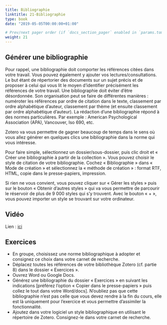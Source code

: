```yaml
---
title: Bibliographie
linktitle: 21-Bibliographie
type: book
date: "2019-05-05T00:00:00+01:00"

# Prev/next pager order (if `docs_section_pager` enabled in `params.toml`)
weight: 21
---
```


## Générer une bibliographie

Pour rappel, une bibliographie doit comporter les références citées dans votre travail. Vous pouvez également y ajouter vos lectures/consultations. Le but étant de répertorier des documents sur un sujet précis et de proposer à celui qui vous lit le moyen d’identifier précisément les références de votre travail. Une bibliographie doit éviter d’être désordonnée. Son organisation peut se faire de différentes manières : numéroter les références par ordre de citation dans le texte, classement par ordre alphabétique d’auteur, classement par thème (et ensuite classement par ordre alphabétique d’auteur). La rédaction d’une bibliographie répond à des normes particulières. Par exemple : American Psychological Association (APA), Vancouver, Iso 690, etc.

Zotero va vous permettre de gagner beaucoup de temps dans le sens où vous allez générer en quelques clics une bibliographie dans la norme qui vous intéresse.

Pour faire simple, sélectionnez un dossier/sous-dossier, puis clic droit et « Créer une bibliographie à partir de la collection ». Vous pouvez choisir le style de citation de votre bibliographie. Cochez « Bibliographie » dans « Mode de création » et sélectionnez la « méthode de création » : format RTF, HTML, copie dans le presse-papiers, impression.

Si rien ne vous convient, vous pouvez cliquer sur « Gérer les styles » puis sur le bouton « Obtenir d’autres styles » qui va vous permettre de parcourir le réservoir de plus de 9 000 styles qui s’y trouvent. Avec le bouton « + », vous pouvez importer un style se trouvant sur votre ordinateur.

## Vidéo

Lien : [ici](http://g.recordit.co/Rhtn9dzE8a.gif)

## Exercices

- En groupe, choisissez une norme bibliographique à adopter et consignez ce choix dans votre carnet de recherche.
- Déplacez toutes les références de votre bibliothèque Zotero (cf. partie 8) dans le dossier « Exercices ».
- Ouvrez Word ou Google Docs.
- Générez une bibliographie du dossier « Exercices » en suivant les indications [préférez l’option « Copier dans le presse-papiers » puis collez le tout dans votre Word/docs]. N’oubliez pas que cette bibliographie n’est pas celle que vous devez rendre à la fin du cours, elle est là uniquement pour l’exercice et vous permettre d’assimiler la fonctionnalité.
- Ajoutez dans votre logiciel un style bibliographique en utilisant le répertoire de Zotero. Consignez-le dans votre carnet de recherche.


